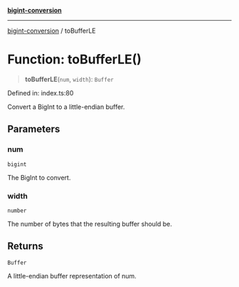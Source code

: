 [**bigint-conversion**](../README.md)

***

[bigint-conversion](../README.md) / toBufferLE

# Function: toBufferLE()

> **toBufferLE**(`num`, `width`): `Buffer`

Defined in: index.ts:80

Convert a BigInt to a little-endian buffer.

## Parameters

### num

`bigint`

The BigInt to convert.

### width

`number`

The number of bytes that the resulting buffer should be.

## Returns

`Buffer`

A little-endian buffer representation of num.
